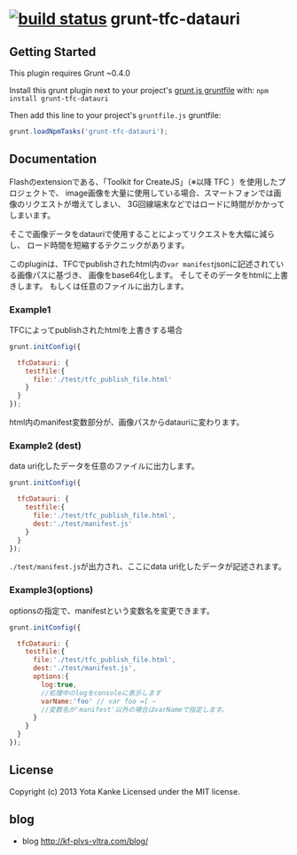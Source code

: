 [![build status](https://secure.travis-ci.org/jharding/grunt-exec.png)](http://travis-ci.org/jharding/grunt-exec)
grunt-tfc-datauri
=================


Getting Started
---------------

This plugin requires Grunt ~0.4.0

Install this grunt plugin next to your project's [grunt.js gruntfile][getting_started] with: `npm install grunt-tfc-datauri`

Then add this line to your project's `gruntfile.js` gruntfile:

```javascript
grunt.loadNpmTasks('grunt-tfc-datauri');
```

[grunt]: https://github.com/cowboy/grunt
[getting_started]: https://github.com/cowboy/grunt/blob/master/docs/getting_started.md

Documentation
-------------

Flashのextensionである、「Toolkit for CreateJS」（※以降 TFC ）を使用したプロジェクトで、
image画像を大量に使用している場合、スマートフォンでは画像のリクエストが増えてしまい、
3G回線端末などではロードに時間がかかってしまいます。

そこで画像データをdatauriで使用することによってリクエストを大幅に減らし、
ロード時間を短縮するテクニックがあります。

このpluginは、TFCでpublishされたhtml内の`var manifest`jsonに記述されている画像パスに基づき、
画像をbase64化します。
そしてそのデータをhtmlに上書きします。
もしくは任意のファイルに出力します。

### Example1

TFCによってpublishされたhtmlを上書きする場合

```javascript
grunt.initConfig({

  tfcDatauri: {
    testfile:{
      file:'./test/tfc_publish_file.html'
    }
  }
});
```
html内のmanifest変数部分が、画像パスからdatauriに変わります。


### Example2 (dest)
data uri化したデータを任意のファイルに出力します。

```javascript
grunt.initConfig({

  tfcDatauri: {
    testfile:{
      file:'./test/tfc_publish_file.html',
      dest:'./test/manifest.js'
    }
  }
});
```
`./test/manifest.js`が出力され、ここにdata uri化したデータが記述されます。


### Example3(options)
optionsの指定で、manifestという変数名を変更できます。

```javascript
grunt.initConfig({

  tfcDatauri: {
    testfile:{
      file:'./test/tfc_publish_file.html',
      dest:'./test/manifest.js',
      options:{
        log:true,
        //処理中のlogをconsoleに表示します
        varName:'foo' // var foo =[ ~
        //変数名が'manifest'以外の場合はvarNameで指定します。
      }
    }
  }
});
```





License
-------

Copyright (c) 2013 Yota Kanke
Licensed under the MIT license.

blog
----
- blog http://kf-plvs-vltra.com/blog/
